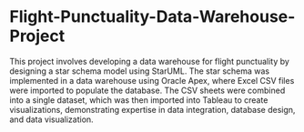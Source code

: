 # Flight-Punctuality-Data-Warehouse-Project
 This project involves developing a data warehouse for flight punctuality by designing a star schema model using StarUML. The star schema was implemented in a data warehouse using Oracle Apex, where Excel CSV files were imported to populate the database. The CSV sheets were combined into a single dataset, which was then imported into Tableau to create visualizations, demonstrating expertise in data integration, database design, and data visualization.
